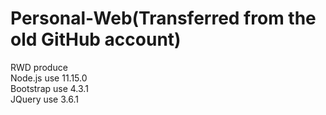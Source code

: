 # Personal-Web(Transferred from the old GitHub account)
RWD produce </br>
Node.js use 11.15.0 </br>
Bootstrap use 4.3.1</br>
JQuery use 3.6.1 </br>